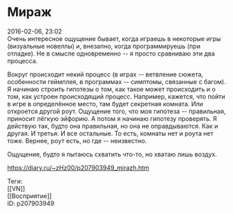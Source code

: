 Мираж
======

   
 2016-02-06, 23:02   
  Очень интересное ощущение бывает, когда играешь в некоторые игры (визуальные новеллы) и, внезапно, когда программируешь (при отладке). Не в смысле одновременно -- я просто сравниваю эти два процесса.   
   
 Вокруг происходит некий процесс (в играх -- ветвление сюжета, особенности геймплея, в программах -- симптомы, связанные с багом). Я начинаю строить гипотезы о том, как такое может происходить и о том, как устроен происходящий процесс. Например, кажется, что пойти в игре в определённое место, там будет секретная комната. Или откроется другой роут. Ощущение того, что моя гипотеза -- правильная, приносит лёгкую эйфорию. А потом я начинаю гипотезу проверять. Я действую так, будто она правильная, но она не оправдываются. Как и другая. И третья. И все остальные. То есть, комнаты нет и роута нет тоже. Вернее, роут есть, но где -- неизвестно.   
   
 Ощущение, будто я пытаюсь схватить что-то, но хватаю лишь воздух.   
    
 <https://diary.ru/~zHz00/p207903949_mirazh.htm>   
   
 Теги:   
 [[VN]]   
 [[Восприятие]]   
 ID: p207903949